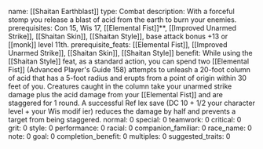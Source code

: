 name: [[Shaitan Earthblast]]
type: Combat
description: With a forceful stomp you release a blast of acid from the earth to burn your enemies.
prerequisites: Con 15, Wis 17, [[Elemental Fist]]**, [[Improved Unarmed Strike]], [[Shaitan Skin]], [[Shaitan Style]], base attack bonus +13 or [[monk]] level 11th.
prerequisite_feats: [[Elemental Fist]], [[Improved Unarmed Strike]], [[Shaitan Skin]], [[Shaitan Style]]
benefit: While using the [[Shaitan Style]] feat, as a standard action, you can spend two [[Elemental Fist]] (Advanced Player's Guide 158) attempts to unleash a 20-foot column of acid that has a 5-foot radius and erupts from a point of origin within 30 feet of you. Creatures caught in the column take your unarmed strike damage plus the acid damage from your [[Elemental Fist]] and are staggered for 1 round. A successful Ref lex save (DC 10 + 1/2 your character level + your Wis modif ier) reduces the damage by half and prevents a target from being staggered.
normal: 0
special: 0
teamwork: 0
critical: 0
grit: 0
style: 0
performance: 0
racial: 0
companion_familiar: 0
race_name: 0
note: 0
goal: 0
completion_benefit: 0
multiples: 0
suggested_traits: 0
